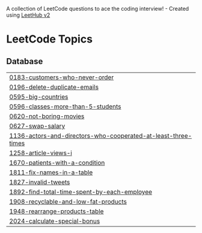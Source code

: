 A collection of LeetCode questions to ace the coding interview! - Created using [LeetHub v2](https://github.com/arunbhardwaj/LeetHub-2.0)
<!---LeetCode Topics Start-->
# LeetCode Topics
## Database
|  |
| ------- |
| [0183-customers-who-never-order](https://github.com/wafaasiddig/LeetCode/tree/master/0183-customers-who-never-order) |
| [0196-delete-duplicate-emails](https://github.com/wafaasiddig/LeetCode/tree/master/0196-delete-duplicate-emails) |
| [0595-big-countries](https://github.com/wafaasiddig/LeetCode/tree/master/0595-big-countries) |
| [0596-classes-more-than-5-students](https://github.com/wafaasiddig/LeetCode/tree/master/0596-classes-more-than-5-students) |
| [0620-not-boring-movies](https://github.com/wafaasiddig/LeetCode/tree/master/0620-not-boring-movies) |
| [0627-swap-salary](https://github.com/wafaasiddig/LeetCode/tree/master/0627-swap-salary) |
| [1136-actors-and-directors-who-cooperated-at-least-three-times](https://github.com/wafaasiddig/LeetCode/tree/master/1136-actors-and-directors-who-cooperated-at-least-three-times) |
| [1258-article-views-i](https://github.com/wafaasiddig/LeetCode/tree/master/1258-article-views-i) |
| [1670-patients-with-a-condition](https://github.com/wafaasiddig/LeetCode/tree/master/1670-patients-with-a-condition) |
| [1811-fix-names-in-a-table](https://github.com/wafaasiddig/LeetCode/tree/master/1811-fix-names-in-a-table) |
| [1827-invalid-tweets](https://github.com/wafaasiddig/LeetCode/tree/master/1827-invalid-tweets) |
| [1892-find-total-time-spent-by-each-employee](https://github.com/wafaasiddig/LeetCode/tree/master/1892-find-total-time-spent-by-each-employee) |
| [1908-recyclable-and-low-fat-products](https://github.com/wafaasiddig/LeetCode/tree/master/1908-recyclable-and-low-fat-products) |
| [1948-rearrange-products-table](https://github.com/wafaasiddig/LeetCode/tree/master/1948-rearrange-products-table) |
| [2024-calculate-special-bonus](https://github.com/wafaasiddig/LeetCode/tree/master/2024-calculate-special-bonus) |
<!---LeetCode Topics End-->